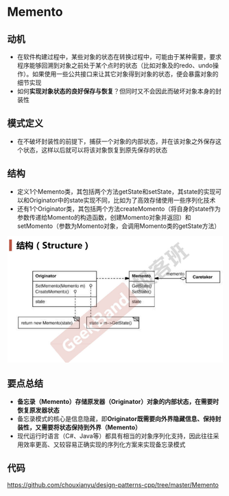# Memento

## 动机

* 在软件构建过程中，某些对象的状态在转换过程中，可能由于某种需要，要求程序能够回溯到对象之前处于某个点时的状态（比如对象及的redo、undo操作）。如果使用一些公共接口来让其它对象得到对象的状态，便会暴露对象的细节实现
* 如何**实现对象状态的良好保存与恢复**？但同时又不会因此而破坏对象本身的封装性

## 模式定义

* 在不破坏封装性的前提下，捕获一个对象的内部状态，并在该对象之外保存这个状态，这样以后就可以将该对象恢复到原先保存的状态

## 结构

* 定义1个Memento类，其包括两个方法getState和setState，其state的实现可以和Originator中的state实现不同，比如为了高效存储使用一些序列化技术
* 还有1个Originator类，其包括两个方法createMomento（将自身的state作为参数传递给Momento的构造函数，创建Momento对象并返回）和setMomento（参数为Momento对象，会调用Momento类的getState方法）

![](./images/Memento.png)

## 要点总结

* **备忘录（Memento）存储原发器（Originator）对象的内部状态，在需要时恢复原发器状态**
* 备忘录模式的核心是信息隐藏，即**Originator既需要向外界隐藏信息、保持封装性，又需要将状态保持到外界（Memento）**
* 现代运行时语言（C#、Java等）都具有相当的对象序列化支持，因此往往采用效率更高、又较容易正确实现的序列化方案来实现备忘录模式

## 代码

https://github.com/chouxianyu/design-patterns-cpp/tree/master/Memento
